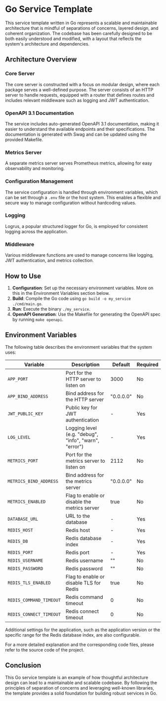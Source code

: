 # Go Service Template

This service template written in Go represents a scalable and maintainable architecture that is mindful of separations of concerns, layered design, and coherent organization. The codebase has been carefully designed to be both easily understood and modified, with a layout that reflects the system's architecture and dependencies.

## Architecture Overview

### Core Server
The core server is constructed with a focus on modular design, where each package serves a well-defined purpose. The server consists of an HTTP server to handle requests, equipped with a router that defines routes and includes relevant middleware such as logging and JWT authentication.

### OpenAPI 3.1 Documentation
The service includes auto-generated OpenAPI 3.1 documentation, making it easier to understand the available endpoints and their specifications. The documentation is generated with Swag and can be updated using the provided Makefile.

### Metrics Server
A separate metrics server serves Prometheus metrics, allowing for easy observability and monitoring.

### Configuration Management
The service configuration is handled through environment variables, which can be set through a `.env` file or the host system. This enables a flexible and secure way to manage configuration without hardcoding values.

### Logging
Logrus, a popular structured logger for Go, is employed for consistent logging across the application.

### Middleware
Various middleware functions are used to manage concerns like logging, JWT authentication, and metrics collection.

## How to Use

1. **Configuration**: Set up the necessary environment variables. More on this in the Environment Variables section below.
2. **Build**: Compile the Go code using `go build -o my_service ./cmd/main.go`.
3. **Run**: Execute the binary `./my_service`.
4. **OpenAPI Generation**: Use the Makefile for generating the OpenAPI spec by running `make openapi`.

## Environment Variables

The following table describes the environment variables that the system uses:

| Variable                 | Description                                              | Default          | Required |
|--------------------------|----------------------------------------------------------|------------------|----------|
| `APP_PORT`               | Port for the HTTP server to listen on                    | 3000             | No       |
| `APP_BIND_ADDRESS`       | Bind address for the HTTP server                         | "0.0.0.0"        | No       |
| `JWT_PUBLIC_KEY`         | Public key for JWT authentication                        | -                | Yes      |
| `LOG_LEVEL`              | Logging level (e.g. "debug", "info", "warn", "error")    | -                | Yes      |
| `METRICS_PORT`           | Port for the metrics server to listen on                 | 2112             | No       |
| `METRICS_BIND_ADDRESS`   | Bind address for the metrics server                      | "0.0.0.0"        | No       |
| `METRICS_ENABLED`        | Flag to enable or disable the metrics server             | true             | No       |
| `DATABASE_URL`           | URL to the database                                      | -                | Yes      |
| `REDIS_HOST`             | Redis host                                               | -                | Yes      |
| `REDIS_DB`               | Redis database index                                     | -                | Yes      |
| `REDIS_PORT`             | Redis port                                               | -                | Yes      |
| `REDIS_USERNAME`         | Redis username                                           | ""               | No       |
| `REDIS_PASSWORD`         | Redis password                                           | ""               | No       |
| `REDIS_TLS_ENABLED`      | Flag to enable or disable TLS for Redis                  | true             | No       |
| `REDIS_COMMAND_TIMEOUT`  | Redis command timeout                                    | 0                | No       |
| `REDIS_CONNECT_TIMEOUT`  | Redis connect timeout                                    | 0                | No       |

Additional settings for the application, such as the application version or the specific range for the Redis database index, are also configurable.

For a more detailed explanation and the corresponding code files, please refer to the source code of the project.

## Conclusion

This Go service template is an example of how thoughtful architecture design can lead to a maintainable and scalable codebase. By following the principles of separation of concerns and leveraging well-known libraries, the template provides a solid foundation for building robust services in Go.
